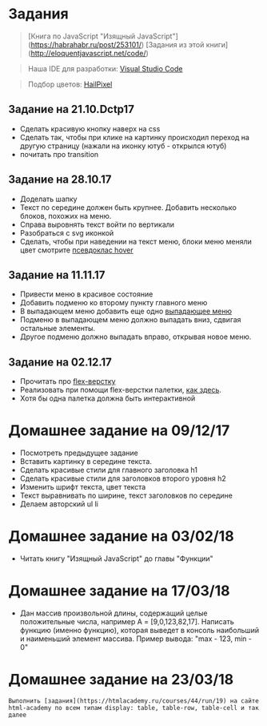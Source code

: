 #  Задания
>[Книга по JavaScript "Изящный JavaScript"] (https://habrahabr.ru/post/253101/)
>[Задания из этой книги] (http://eloquentjavascript.net/code/)

>Наша IDE для разработки:
>[Visual Studio Code](https://code.visualstudio.com/)

>Подбор цветов:
>[HailPixel](https://color.hailpixel.com/)

Задание на 21.10.Dctp17
-------------------
- Сделать красивую кнопку наверх на css
- Сделать так, чтобы при клике на картинку происходил переход на другую страницу (нажали на иконку ютуб - открылся ютуб)
- почитать про transition

Задание на 28.10.17
-------------------
- Доделать шапку
- Текст по середине должен быть крупнее. Добавить несколько блоков, похожих на меню.
- Справа выровнять текст войти по вертикали
- Разобраться с svg иконкой
- Сделать, чтобы при наведении на текст меню, блоки меню меняли цвет смотрите [псевдоклас hover](https://developer.mozilla.org/ru/docs/Web/CSS/:hover)

Задание на 11.11.17
-------------------
- Привести меню в красивое состояние
- Добавить подменю ко второму пункту главного меню
- В выпадающем меню добавить еще одно [выпадающее меню](https://goo.gl/images/XTw9SF)
- Подменю в выпадающем меню должно выпадать вниз, сдвигая остальные элементы.
- Другое подменю должно выпадать вправо, открывая новое меню.

Задание на 02.12.17
-------------------
- Прочитать про [flex-верстку](http://html5.by/blog/flexbox/)
- Реализовать при помощи flex-верстки палетки, [как здесь](https://html5book.ru/).
- Хотя бы одна палетка должна быть интерактивной

Домашнее задание на 09/12/17
============================

- Посмотреть предыдущее задание
- Вставить картинку в середине текста.
- Сделать красивые стили для главного заголовка h1 
- Сделать красивые стили для заголовков второго уровня h2
- Изменить шрифт текста, цвет текста
- Текст выравнивать по ширине, текст заголовков по середине
- Делаем авторский ul li

Домашнее задание на 03/02/18
============================

- Читать книгу "Изящный JavaScript" до главы "Функции"

Домашнее задание на 17/03/18
============================
- Дан массив произвольной длины, содержащий целые положительные числа, например A = [9,0,123,82,17]. Написать функцию (именно функцию), которая выведет в консоль наибольший и наименьший элемент массива. Пример вывода: "max - 123, min - 0"

Домашнее задание на 23/03/18
============================
    Выполнить [задания](https://htmlacademy.ru/courses/44/run/19) на сайте html-academy по всем типам display: table, table-row, table-cell и так далее
